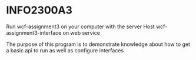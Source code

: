 # INFO2300A3
Run wcf-assignment3 on your computer with the server
Host wcf-assignment3-interface on web service

The purpose of this program is to demonstrate knowledge about how to get a basic api to run as well as configure interfaces

